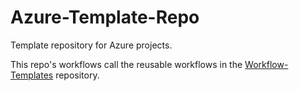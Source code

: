 # Azure-Template-Repo

Template repository for Azure projects.

This repo's workflows call the reusable workflows in the [Workflow-Templates](https://github.com/christosgalano/Workflow-Templates) repository.
